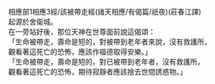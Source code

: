 相應部1相應3經/該被帶走經(諸天相應/有偈篇/祇夜)(莊春江譯)  
起源於舍衛城。  
在一旁站好後，那位天神在世尊面前說這偈頌：  
「生命被帶走，壽命是短的，對被帶到老年者來說，沒有救護所，  
觀看著這死亡的恐怖，應該作福德取得安樂。」  
「生命被帶走，壽命是短的，對已被帶到老年者，沒有救護所，  
觀看著這死亡的恐怖，期待寂靜者應該捨去世間誘惑物。」  
  
  
